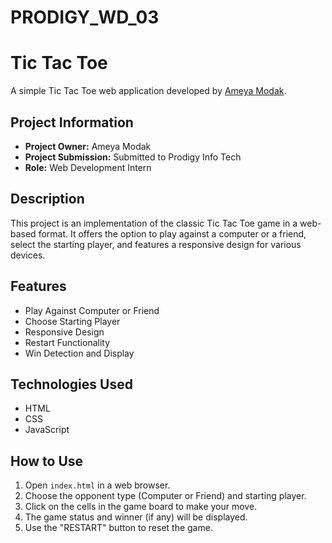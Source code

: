 # PRODIGY_WD_03
# Tic Tac Toe

A simple Tic Tac Toe web application developed by [Ameya Modak](https://www.linkedin.com/in/ameya-modak/).

## Project Information

- **Project Owner:** Ameya Modak
- **Project Submission:** Submitted to Prodigy Info Tech
- **Role:** Web Development Intern

## Description

This project is an implementation of the classic Tic Tac Toe game in a web-based format. It offers the option to play against a computer or a friend, select the starting player, and features a responsive design for various devices.

## Features

- Play Against Computer or Friend
- Choose Starting Player
- Responsive Design
- Restart Functionality
- Win Detection and Display

## Technologies Used

- HTML
- CSS
- JavaScript

## How to Use

1. Open `index.html` in a web browser.
2. Choose the opponent type (Computer or Friend) and starting player.
3. Click on the cells in the game board to make your move.
4. The game status and winner (if any) will be displayed.
5. Use the "RESTART" button to reset the game.


